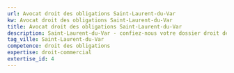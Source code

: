 ```yaml
---
url: Avocat droit des obligations Saint-Laurent-du-Var
kw: Avocat droit des obligations Saint-Laurent-du-Var
title: Avocat droit des obligations Saint-Laurent-du-Var
description: Saint-Laurent-du-Var - confiez-nous votre dossier droit des obligations
tag_ville: Saint-Laurent-du-Var
competence: droit des obligations
expertise: droit-commercial
extertise_id: 4
---
```

